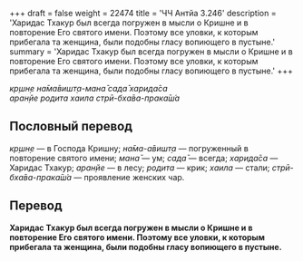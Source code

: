 +++
draft = false
weight = 22474
title = 'ЧЧ Антйа 3.246'
description = 'Харидас Тхакур был всегда погружен в мысли о Кришне и в повторение Его святого имени. Поэтому все уловки, к которым прибегала та женщина, были подобны гласу вопиющего в пустыне.'
summary = 'Харидас Тхакур был всегда погружен в мысли о Кришне и в повторение Его святого имени. Поэтому все уловки, к которым прибегала та женщина, были подобны гласу вопиющего в пустыне.'
+++

_кр̣шн̣е на̄ма̄вишт̣а-мана̄ сада̄ харида̄са  
аран̣йе родита хаила стрӣ-бха̄ва-прака̄ш́а_

## Пословный перевод

_кр̣шн̣е_ — в Господа Кришну; _на̄ма_\-_а̄вишт̣а_ — погруженный в повторение святого имени; _мана̄_ — ум; _сада̄_ — всегда; _харида̄са_ — Харидас Тхакур; _аран̣йе_ — в лесу; _родита_ — крик; _хаила_ — стали; _стрӣ_\-_бха̄ва_\-_прака̄ш́а_ — проявление женских чар.

## Перевод

**Харидас Тхакур был всегда погружен в мысли о Кришне и в повторение Его святого имени. Поэтому все уловки, к которым прибегала та женщина, были подобны гласу вопиющего в пустыне.**
